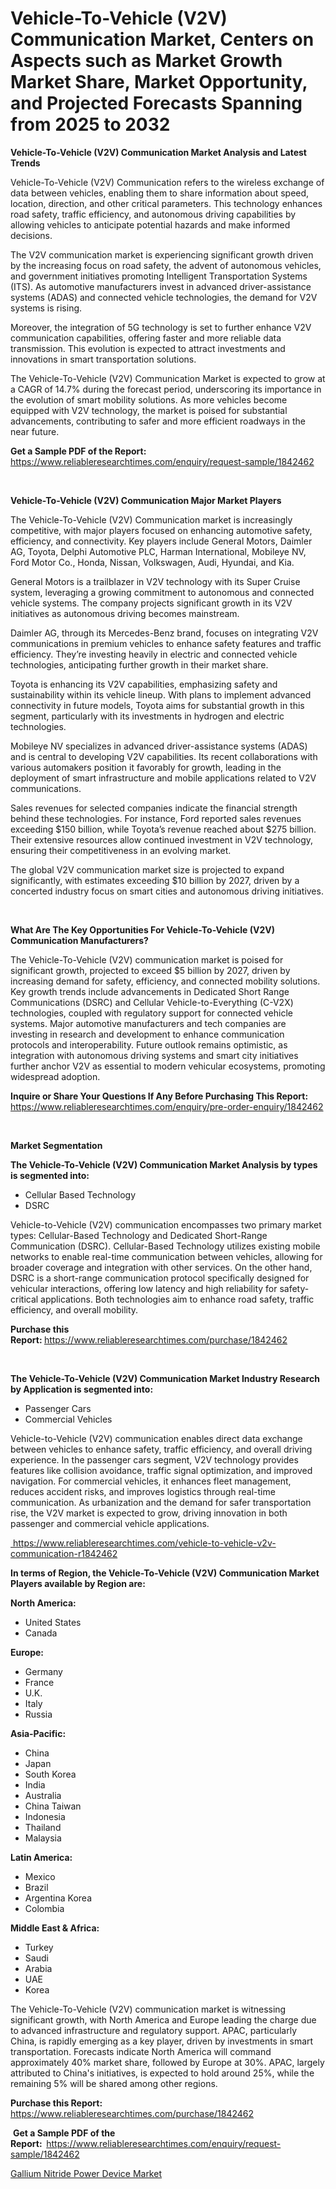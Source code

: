 <p><h1>Vehicle-To-Vehicle (V2V) Communication Market, Centers on Aspects such as Market Growth Market Share, Market Opportunity, and Projected Forecasts Spanning from 2025 to 2032</h1></p><p><strong>Vehicle-To-Vehicle (V2V) Communication Market Analysis and Latest Trends</strong></p>
<p><p>Vehicle-To-Vehicle (V2V) Communication refers to the wireless exchange of data between vehicles, enabling them to share information about speed, location, direction, and other critical parameters. This technology enhances road safety, traffic efficiency, and autonomous driving capabilities by allowing vehicles to anticipate potential hazards and make informed decisions.</p><p>The V2V communication market is experiencing significant growth driven by the increasing focus on road safety, the advent of autonomous vehicles, and government initiatives promoting Intelligent Transportation Systems (ITS). As automotive manufacturers invest in advanced driver-assistance systems (ADAS) and connected vehicle technologies, the demand for V2V systems is rising. </p><p>Moreover, the integration of 5G technology is set to further enhance V2V communication capabilities, offering faster and more reliable data transmission. This evolution is expected to attract investments and innovations in smart transportation solutions. </p><p>The Vehicle-To-Vehicle (V2V) Communication Market is expected to grow at a CAGR of 14.7% during the forecast period, underscoring its importance in the evolution of smart mobility solutions. As more vehicles become equipped with V2V technology, the market is poised for substantial advancements, contributing to safer and more efficient roadways in the near future.</p></p>
<p><strong>Get a Sample PDF of the Report:&nbsp;</strong> <a href="https://www.reliableresearchtimes.com/enquiry/request-sample/1842462?utm_campaign=2244&utm_medium=2&utm_source=Github&utm_content=ia&utm_term=26032025&utm_id=vehicle-to-vehicle-v2v-communication">https://www.reliableresearchtimes.com/enquiry/request-sample/1842462</a></p>
<p>&nbsp;</p>
<p><strong>Vehicle-To-Vehicle (V2V) Communication Major Market Players</strong></p>
<p><p>The Vehicle-To-Vehicle (V2V) Communication market is increasingly competitive, with major players focused on enhancing automotive safety, efficiency, and connectivity. Key players include General Motors, Daimler AG, Toyota, Delphi Automotive PLC, Harman International, Mobileye NV, Ford Motor Co., Honda, Nissan, Volkswagen, Audi, Hyundai, and Kia.</p><p>General Motors is a trailblazer in V2V technology with its Super Cruise system, leveraging a growing commitment to autonomous and connected vehicle systems. The company projects significant growth in its V2V initiatives as autonomous driving becomes mainstream.</p><p>Daimler AG, through its Mercedes-Benz brand, focuses on integrating V2V communications in premium vehicles to enhance safety features and traffic efficiency. They’re investing heavily in electric and connected vehicle technologies, anticipating further growth in their market share.</p><p>Toyota is enhancing its V2V capabilities, emphasizing safety and sustainability within its vehicle lineup. With plans to implement advanced connectivity in future models, Toyota aims for substantial growth in this segment, particularly with its investments in hydrogen and electric technologies.</p><p>Mobileye NV specializes in advanced driver-assistance systems (ADAS) and is central to developing V2V capabilities. Its recent collaborations with various automakers position it favorably for growth, leading in the deployment of smart infrastructure and mobile applications related to V2V communications.</p><p>Sales revenues for selected companies indicate the financial strength behind these technologies. For instance, Ford reported sales revenues exceeding $150 billion, while Toyota’s revenue reached about $275 billion. Their extensive resources allow continued investment in V2V technology, ensuring their competitiveness in an evolving market.</p><p>The global V2V communication market size is projected to expand significantly, with estimates exceeding $10 billion by 2027, driven by a concerted industry focus on smart cities and autonomous driving initiatives.</p></p>
<p>&nbsp;</p>
<p><strong>What Are The Key Opportunities For Vehicle-To-Vehicle (V2V) Communication Manufacturers?</strong></p>
<p><p>The Vehicle-To-Vehicle (V2V) communication market is poised for significant growth, projected to exceed $5 billion by 2027, driven by increasing demand for safety, efficiency, and connected mobility solutions. Key growth trends include advancements in Dedicated Short Range Communications (DSRC) and Cellular Vehicle-to-Everything (C-V2X) technologies, coupled with regulatory support for connected vehicle systems. Major automotive manufacturers and tech companies are investing in research and development to enhance communication protocols and interoperability. Future outlook remains optimistic, as integration with autonomous driving systems and smart city initiatives further anchor V2V as essential to modern vehicular ecosystems, promoting widespread adoption.</p></p>
<p><strong>Inquire or Share Your Questions If Any Before Purchasing This Report:</strong> <a href="https://www.reliableresearchtimes.com/enquiry/pre-order-enquiry/1842462?utm_campaign=2244&utm_medium=2&utm_source=Github&utm_content=ia&utm_term=26032025&utm_id=vehicle-to-vehicle-v2v-communication">https://www.reliableresearchtimes.com/enquiry/pre-order-enquiry/1842462</a></p>
<p>&nbsp;</p>
<p><strong>Market Segmentation</strong></p>
<p><strong>The Vehicle-To-Vehicle (V2V) Communication Market Analysis by types is segmented into:</strong></p>
<p><ul><li>Cellular Based Technology</li><li>DSRC</li></ul></p>
<p><p>Vehicle-to-Vehicle (V2V) communication encompasses two primary market types: Cellular-Based Technology and Dedicated Short-Range Communication (DSRC). Cellular-Based Technology utilizes existing mobile networks to enable real-time communication between vehicles, allowing for broader coverage and integration with other services. On the other hand, DSRC is a short-range communication protocol specifically designed for vehicular interactions, offering low latency and high reliability for safety-critical applications. Both technologies aim to enhance road safety, traffic efficiency, and overall mobility.</p></p>
<p><strong>Purchase this Report:&nbsp;</strong><a href="https://www.reliableresearchtimes.com/purchase/1842462?utm_campaign=2244&utm_medium=2&utm_source=Github&utm_content=ia&utm_term=26032025&utm_id=vehicle-to-vehicle-v2v-communication">https://www.reliableresearchtimes.com/purchase/1842462</a></p>
<p>&nbsp;</p>
<p><strong>The Vehicle-To-Vehicle (V2V) Communication Market Industry Research by Application is segmented into:</strong></p>
<p><ul><li>Passenger Cars</li><li>Commercial Vehicles</li></ul></p>
<p><p>Vehicle-to-Vehicle (V2V) communication enables direct data exchange between vehicles to enhance safety, traffic efficiency, and overall driving experience. In the passenger cars segment, V2V technology provides features like collision avoidance, traffic signal optimization, and improved navigation. For commercial vehicles, it enhances fleet management, reduces accident risks, and improves logistics through real-time communication. As urbanization and the demand for safer transportation rise, the V2V market is expected to grow, driving innovation in both passenger and commercial vehicle applications.</p></p>
<p><a href="https://www.reliableresearchtimes.com/vehicle-to-vehicle-v2v-communication-r1842462?utm_campaign=2244&utm_medium=2&utm_source=Github&utm_content=ia&utm_term=26032025&utm_id=vehicle-to-vehicle-v2v-communication">&nbsp;https://www.reliableresearchtimes.com/vehicle-to-vehicle-v2v-communication-r1842462</a></p>
<p><strong>In terms of Region, the Vehicle-To-Vehicle (V2V) Communication Market Players available by Region are:</strong></p>
<p>
    <p> <strong> North America: </strong>
        <ul>
            <li>United States</li>
            <li>Canada</li>
        </ul>
        </p> 
    <p> <strong> Europe: </strong>
        <ul>
            <li>Germany</li>
            <li>France</li>
            <li>U.K.</li>
            <li>Italy</li>
            <li>Russia</li>
        </ul>
        </p> 
    <p> <strong> Asia-Pacific: </strong>
        <ul>
            <li>China</li>
            <li>Japan</li>
            <li>South Korea</li>
            <li>India</li>
            <li>Australia</li>
            <li>China Taiwan</li>
            <li>Indonesia</li>
            <li>Thailand</li>
            <li>Malaysia</li>
        </ul>
        </p> 
    <p> <strong> Latin America: </strong>
        <ul>
            <li>Mexico</li>
            <li>Brazil</li>
            <li>Argentina Korea</li>
            <li>Colombia</li>
        </ul>
        </p> 
    <p> <strong> Middle East & Africa: </strong>
        <ul>
            <li>Turkey</li>
            <li>Saudi</li>
            <li>Arabia</li>
            <li>UAE</li>
            <li>Korea</li>
        </ul>
    </p>
    </p>
<p><p>The Vehicle-To-Vehicle (V2V) communication market is witnessing significant growth, with North America and Europe leading the charge due to advanced infrastructure and regulatory support. APAC, particularly China, is rapidly emerging as a key player, driven by investments in smart transportation. Forecasts indicate North America will command approximately 40% market share, followed by Europe at 30%. APAC, largely attributed to China's initiatives, is expected to hold around 25%, while the remaining 5% will be shared among other regions.</p></p>
<p><strong>Purchase this Report: </strong><a href="https://www.reliableresearchtimes.com/purchase/1842462?utm_campaign=2244&utm_medium=2&utm_source=Github&utm_content=ia&utm_term=26032025&utm_id=vehicle-to-vehicle-v2v-communication">https://www.reliableresearchtimes.com/purchase/1842462</a></p>
<p>&nbsp;<strong>Get a Sample PDF of the Report:&nbsp;&nbsp;</strong><a href="https://www.reliableresearchtimes.com/enquiry/request-sample/1842462?utm_campaign=2244&utm_medium=2&utm_source=Github&utm_content=ia&utm_term=26032025&utm_id=vehicle-to-vehicle-v2v-communication">https://www.reliableresearchtimes.com/enquiry/request-sample/1842462</a></p>
<p><strong></strong></p>
<p><p><a href="https://github.com/delindacallegari68/Market-Research-Report-List-1/blob/main/gallium-nitride-power-device-market.md?utm_campaign=2244&utm_medium=2&utm_source=Github&utm_content=ia&utm_term=26032025&utm_id=vehicle-to-vehicle-v2v-communication">Gallium Nitride Power Device Market</a></p></p>